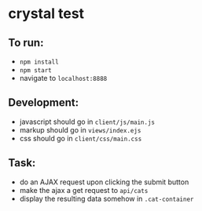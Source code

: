crystal test
===========

## To run:
- ```npm install```
- ```npm start```
- navigate to ```localhost:8888```

## Development:
- javascript should go in ```client/js/main.js```
- markup should go in ```views/index.ejs```
- css should go in ```client/css/main.css```

## Task:
- do an AJAX request upon clicking the submit button
- make the ajax a get request to ```api/cats```
- display the resulting data somehow in ```.cat-container```
